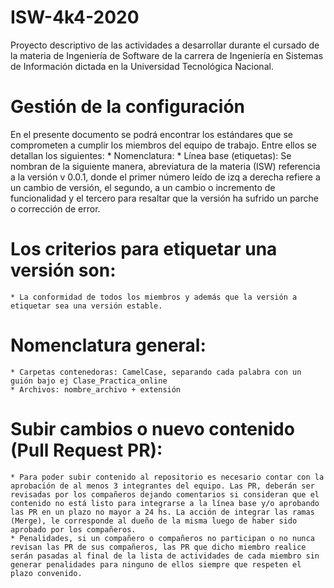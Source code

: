 # ISW-4k4-2020
Proyecto descriptivo de las actividades a desarrollar durante el cursado de la materia de Ingeniería de Software de la carrera de  Ingeniería en Sistemas de Información dictada en la Universidad Tecnológica Nacional.

# Gestión de la configuración
En el presente documento se podrá encontrar los estándares que se comprometen a cumplir los miembros del equipo de trabajo.
Entre ellos se detallan los siguientes:
 	* Nomenclatura:
	* Línea base (etiquetas): Se nombran de la siguiente manera, abreviatura de la materia (ISW) referencia a la versión v 0.0.1, donde el primer número leído de izq a derecha refiere a un cambio de versión, el segundo, a un cambio o incremento de funcionalidad y el tercero para resaltar que la versión ha sufrido un parche o corrección de error.
# Los criterios para etiquetar una versión son:
	* La conformidad de todos los miembros y además que la versión a etiquetar sea una versión estable.
# Nomenclatura general: 
	* Carpetas contenedoras: CamelCase, separando cada palabra con un guión bajo ej Clase_Practica_online
	* Archivos: nombre_archivo + extensión 
# Subir cambios o nuevo contenido (Pull Request PR): 
	* Para poder subir contenido al repositorio es necesario contar con la aprobación de al menos 3 integrantes del equipo. Las PR, deberán ser revisadas por los compañeros dejando comentarios si consideran que el contenido no está listo para integrarse a la línea base y/o aprobando las PR en un plazo no mayor a 24 hs. La acción de integrar las ramas (Merge), le corresponde al dueño de la misma luego de haber sido aprobado por los compañeros. 
	* Penalidades, si un compañero o compañeros no participan o no nunca revisan las PR de sus compañeros, las PR que dicho miembro realice serán pasadas al final de la lista de actividades de cada miembro sin generar penalidades para ninguno de ellos siempre que respeten el plazo convenido.

